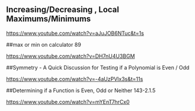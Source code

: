 ## Increasing/Decreasing , Local Maximums/Minimums

https://www.youtube.com/watch?v=aJuJOB6NTuc&t=1s

##max or min on calculator 89

https://www.youtube.com/watch?v=DH7nU4U3BGM

##Symmetry - A Quick Discussion for Testing if a Polynomial is Even / Odd

https://www.youtube.com/watch?v=-4aUzPVlx3s&t=11s

##Determining if a Function is Even, Odd or Neither 143-2.1.5

https://www.youtube.com/watch?v=mYEnT7hrCx0




